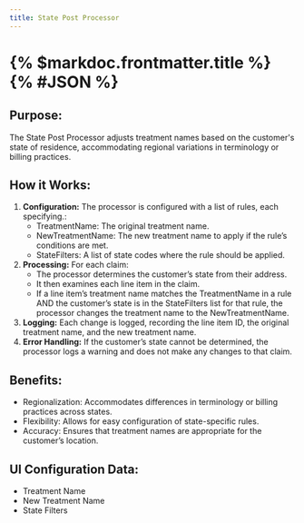 ```yaml
---
title: State Post Processor 
---
```

# {% $markdoc.frontmatter.title %} {% #JSON %}

## __Purpose:__ 
The State Post Processor adjusts treatment names based on the customer's state of residence, accommodating regional variations in terminology or billing practices.


## __How it Works:__
1.	**Configuration:** The processor is configured with a list of rules, each specifying.:
    - TreatmentName: The original treatment name.
    - NewTreatmentName: The new treatment name to apply if the rule’s conditions are met. 
    - StateFilters: A list of state codes where the rule should be applied.
2.	**Processing:** For each claim:
    - The processor determines the customer’s state from their address.
    - It then examines each line item in the claim.
    - If a line item’s treatment name matches the TreatmentName in a rule AND the customer’s state is in the StateFilters list for that rule, the processor changes the treatment name to the NewTreatmentName.
3.	**Logging:** Each change is logged, recording the line item ID, the original treatment name, and the new treatment name.
4.	**Error Handling:** If the customer’s state cannot be determined, the processor logs a warning and does not make any changes to that claim.


## __Benefits:__
- Regionalization: Accommodates differences in terminology or billing practices across states.
- Flexibility: Allows for easy configuration of state-specific rules.
- Accuracy: Ensures that treatment names are appropriate for the customer’s location.


## __UI Configuration Data:__
- Treatment Name
- New Treatment Name
- State Filters
